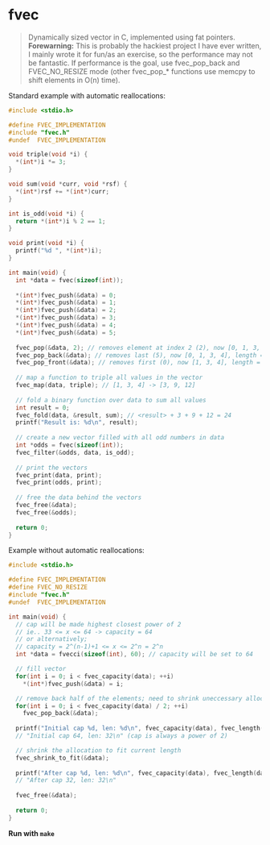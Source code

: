 # fvec
> Dynamically sized vector in C, implemented using fat pointers.<br>
> **Forewarning:** This is probably the hackiest project I have ever written, I mainly wrote it for fun/as an exercise, so the performance may not be fantastic.
> If performance is the goal, use fvec_pop_back and FVEC_NO_RESIZE mode (other fvec_pop_* functions use memcpy to shift elements in O(n) time).

Standard example with automatic reallocations:

```C
#include <stdio.h>

#define FVEC_IMPLEMENTATION
#include "fvec.h"
#undef  FVEC_IMPLEMENTATION

void triple(void *i) {
  *(int*)i *= 3;
}

void sum(void *curr, void *rsf) {
  *(int*)rsf += *(int*)curr;
}

int is_odd(void *i) {
  return *(int*)i % 2 == 1;
}

void print(void *i) {
  printf("%d ", *(int*)i);
}

int main(void) {
  int *data = fvec(sizeof(int));
  
  *(int*)fvec_push(&data) = 0;
  *(int*)fvec_push(&data) = 1;
  *(int*)fvec_push(&data) = 2;
  *(int*)fvec_push(&data) = 3;
  *(int*)fvec_push(&data) = 4;
  *(int*)fvec_push(&data) = 5;
  
  fvec_pop(&data, 2); // removes element at index 2 (2), now [0, 1, 3, 4, 5]
  fvec_pop_back(&data); // removes last (5), now [0, 1, 3, 4], length = 4
  fvec_pop_front(&data); // removes first (0), now [1, 3, 4], length = 3
  
  // map a function to triple all values in the vector
  fvec_map(data, triple); // [1, 3, 4] -> [3, 9, 12]
  
  // fold a binary function over data to sum all values
  int result = 0;
  fvec_fold(data, &result, sum); // <result> + 3 + 9 + 12 = 24
  printf("Result is: %d\n", result);
  
  // create a new vector filled with all odd numbers in data
  int *odds = fvec(sizeof(int));
  fvec_filter(&odds, data, is_odd);
  
  // print the vectors
  fvec_print(data, print);
  fvec_print(odds, print);
 
  // free the data behind the vectors
  fvec_free(&data);
  fvec_free(&odds);
  
  return 0;
}
```

Example without automatic reallocations:

```C
#include <stdio.h>

#define FVEC_IMPLEMENTATION
#define FVEC_NO_RESIZE
#include "fvec.h"
#undef  FVEC_IMPLEMENTATION

int main(void) {
  // cap will be made highest closest power of 2
  // ie.. 33 <= x <= 64 -> capacity = 64
  // or alternatively;
  // capacity = 2^(n-1)+1 <= x <= 2^n = 2^n
  int *data = fvecci(sizeof(int), 60); // capacity will be set to 64

  // fill vector
  for(int i = 0; i < fvec_capacity(data); ++i)
    *(int*)fvec_push(&data) = i;

  // remove back half of the elements; need to shrink uneccessary allocation
  for(int i = 0; i < fvec_capacity(data) / 2; ++i)
    fvec_pop_back(&data);
    
  printf("Initial cap %d, len: %d\n", fvec_capacity(data), fvec_length(data));
  // "Initial cap 64, len: 32\n" (cap is always a power of 2)

  // shrink the allocation to fit current length
  fvec_shrink_to_fit(&data);
  
  printf("After cap %d, len: %d\n", fvec_capacity(data), fvec_length(data));
  // "After cap 32, len: 32\n"
  
  fvec_free(&data);
  
  return 0;
}
```

**Run with `make`**
